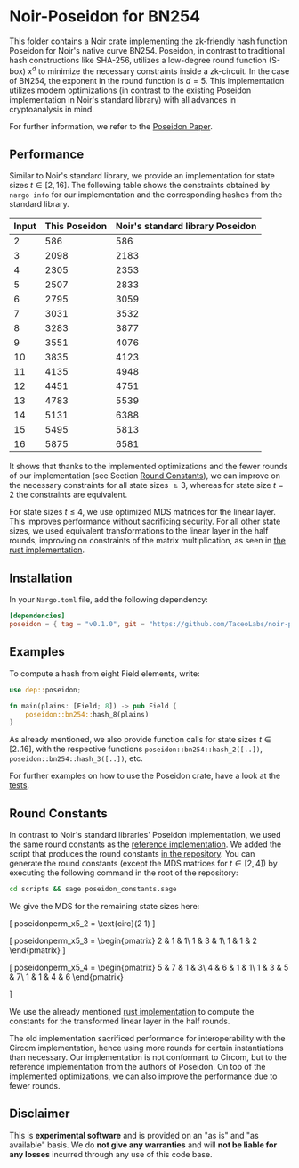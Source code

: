 # Noir-Poseidon for BN254

This folder contains a Noir crate implementing the zk-friendly hash function Poseidon for Noir's native curve BN254. Poseidon, in contrast to traditional hash constructions like SHA-256, utilizes a low-degree round function (S-box) $x^d$ to minimize the necessary constraints inside a zk-circuit. In the case of BN254, the exponent in the round function is $d=5$. This implementation utilizes modern optimizations (in contrast to the existing Poseidon implementation in Noir's standard library) with all advances in cryptoanalysis in mind.

For further information, we refer to the [Poseidon Paper](https://eprint.iacr.org/2019/458.pdf).

## Performance

Similar to Noir's standard library, we provide an implementation for state sizes $t \in [2, 16]$. The following table shows the constraints obtained by `nargo info` for our implementation and the corresponding hashes from the standard library.

| Input | This Poseidon | Noir's standard library Poseidon |
| ----- | ------------- | -------------------------------- |
| 2     | 586           | 586                              |
| 3     | 2098          | 2183                             |
| 4     | 2305          | 2353                             |
| 5     | 2507          | 2833                             |
| 6     | 2795          | 3059                             |
| 7     | 3031          | 3532                             |
| 8     | 3283          | 3877                             |
| 9     | 3551          | 4076                             |
| 10    | 3835          | 4123                             |
| 11    | 4135          | 4948                             |
| 12    | 4451          | 4751                             |
| 13    | 4783          | 5539                             |
| 14    | 5131          | 6388                             |
| 15    | 5495          | 5813                             |
| 16    | 5875          | 6581                             |

It shows that thanks to the implemented optimizations and the fewer rounds of our implementation (see Section [Round Constants](#round-constants)), we can improve on the necessary constraints for all state sizes $\ge 3$, whereas for state size $t=2$ the constraints are equivalent.

For state sizes $t \le 4$, we use optimized MDS matrices for the linear layer. This improves performance without sacrificing security. For all other state sizes, we used equivalent transformations to the linear layer in the half rounds, improving on constraints of the matrix multiplication, as seen in [the rust implementation](https://extgit.iaik.tugraz.at/krypto/zkfriendlyhashzoo/-/tree/master/bellman/src/poseidon?ref_type=heads).

## Installation

In your `Nargo.toml` file, add the following dependency:

```toml
[dependencies]
poseidon = { tag = "v0.1.0", git = "https://github.com/TaceoLabs/noir-poseidon", directory = "poseidon"}
```

## Examples

To compute a hash from eight Field elements, write:

```Rust
use dep::poseidon;

fn main(plains: [Field; 8]) -> pub Field {
    poseidon::bn254::hash_8(plains)
}
```

As already mentioned, we also provide function calls for state sizes $t \in [2..16]$, with the respective functions `poseidon::bn254::hash_2([..])`, `poseidon::bn254::hash_3([..])`, etc.

For further examples on how to use the Poseidon crate, have a look at the [tests](https://github.com/TaceoLabs/noir-poseidon/blob/db5ed1f0eaa1b59895dd5d76967c44b11a5ec578/poseidon/src/bn254/perm.nr).

## Round Constants

In contrast to Noir's standard libraries' Poseidon implementation, we used the same round constants as the [reference implementation](https://extgit.iaik.tugraz.at/krypto/hadeshash/-/tree/master/code?ref_type=heads). We added the script that produces the round constants [in the repository](https://github.com/TaceoLabs/noir-poseidon/blob/db5ed1f0eaa1b59895dd5d76967c44b11a5ec578/scripts/poseidon_constants.sage). You can generate the round constants (except the MDS matrices for $t \in [2,4]$) by executing the following command in the root of the repository:

```bash
cd scripts && sage poseidon_constants.sage
```

We give the MDS for the remaining state sizes here:

\[
poseidonperm_x5_2 = \text{circ}(2 1)
\]

\[
poseidonperm_x5_3 =
\begin{pmatrix}
2 & 1 & 1\\
1 & 3 & 1\\
1 & 1 & 2
\end{pmatrix}
\]

\[
poseidonperm_x5_4 =
\begin{pmatrix}
5 & 7 & 1 & 3\\
4 & 6 & 1 & 1\\
1 & 3 & 5 & 7\\
1 & 1 & 4 & 6
\end{pmatrix}

\]

We use the already mentioned [rust implementation](https://extgit.iaik.tugraz.at/krypto/zkfriendlyhashzoo/-/tree/master/bellman/src/poseidon?ref_type=heads) to compute the constants for the transformed linear layer in the half rounds.

The old implementation sacrificed performance for interoperability with the Circom implementation, hence using more rounds for certain instantiations than necessary. Our implementation is not conformant to Circom, but to the reference implementation from the authors of Poseidon. On top of the implemented optimizations, we can also improve the performance due to fewer rounds.

## Disclaimer

This is **experimental software** and is provided on an "as is" and "as available" basis. We do **not give any warranties** and will **not be liable for any losses** incurred through any use of this code base.
